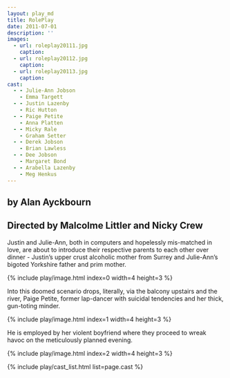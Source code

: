 ```yaml
---
layout: play_md
title: RolePlay
date: 2011-07-01
description: ''
images:
  - url: roleplay20111.jpg
    caption:
  - url: roleplay20112.jpg
    caption:
  - url: roleplay20113.jpg
    caption:
cast:
  - - Julie-Ann Jobson
    - Emma Targett
  - - Justin Lazenby
    - Ric Hutton
  - - Paige Petite
    - Anna Platten
  - - Micky Rale
    - Graham Setter
  - - Derek Jobson
    - Brian Lawless
  - - Dee Jobson
    - Margaret Bond
  - - Arabella Lazenby
    - Meg Henkus
---
```


## by Alan Ayckbourn

## Directed by Malcolme Littler and Nicky Crew

Justin and Julie-Ann, both in computers and hopelessly mis-matched in love, are about to introduce their respective parents to each other over dinner - Justin’s upper crust alcoholic mother from Surrey and Julie-Ann’s bigoted Yorkshire father and prim mother.

{% include play/image.html index=0 width=4 height=3 %}

Into this doomed scenario drops, literally, via the balcony upstairs and the river, Paige Petite, former lap-dancer with suicidal tendencies and her thick, gun-toting minder.

{% include play/image.html index=1 width=4 height=3 %}

He is employed by her violent boyfriend where they proceed to wreak havoc on the meticulously planned evening.

{% include play/image.html index=2 width=4 height=3 %}


{% include play/cast_list.html list=page.cast %}
